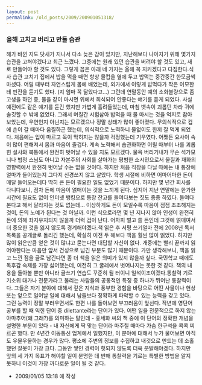 ```yaml
---
layout: post
permalink: /old_posts/2009/200901051318/
---
```


### 올해 고치고 버리고 만들 습관

해가 바뀐 지도 닷새가 지나서 다소 늦은 감이 있지만, 지난해보다 나아지기 위해 몇가지 습관을 고쳐야겠다고 최근 느꼈다. 그중에는 원래 있던 습관을 버려야 할 것도 있고, 새로 만들어야 할 것도 있다. 그렇게 꼽은 아래 네 가지는 올해 꼭 지키겠다고 다짐한다.식사 습관 고치기
집에서 밥을 먹을 때면 항상 물컵을 옆에 두고 밥먹는 중간중간 한모금씩 마셨다. 어릴 때부터 자연스럽게 몸에 배었는데, 외가에서 이렇게 밥먹다가 작은 이모한테 핀잔을 듣기도 했다. (지 엄마 꼭 닮았다고...) 그런데 연말동안 예의 소화불량으로 좀 고생을 하던 중, 물을 같이 마시면 위에서 희석되어 안좋다는 얘기를 듣게 되었다. 사실 예전에도 같은 얘기를 듣긴 했지만 가볍게 흘려들었는데, 마침 뱃속이 괴롭던 차라 귀에 솔깃할 수 밖에 없었다. 그래서 며칠간 시험삼아 밥먹을 때 물 마시는 것을 억지로 참아보았는데, 우연인지 아닌지는 모르겠으나 정말 상태가 많이 좋아졌다. 무의식적으로 컵에 손이 갈 때마다 움찔하곤 했는데, 의식적으로 노력하니 물없이도 한끼 잘 먹게 되었다. 처음에는 입이 마르고 목이 막히지는 않을까 걱정했는데 기우였다. 어쨌든 요사이 속이 많이 편해져서 몸과 마음이 즐겁다. 계속 노력해서 습관화하면 어릴 때부터 나를 괴롭힌 설사와 복통에서 완전히 벗어날 수 있을 지도 모르겠다.
물욕 버리기내가 무슨 석가모니나 법정 스님도 아니고 자본주의 사회를 살아가는 평범한 소시민으로서 물질과 재화의 영향력에서 완전히 벗어날 수는 없을 것이다. 하지만 처음 직장을 다닐 때에는 내 통장에 얼마가 들어있는지 그다지 신경쓰지 않고 살았다. 학생 시절에 비하면 어마어마한 돈이 매달 들어오는데다 딱히 큰 돈이 필요한 일도 없었기 때문이다. 하지만 몇 년간 회사를 다니다보니, 점차 돈에 마음이 얽매이는 것을 느끼게 된다. 심지어 지난 연말에는 한가한 시간에 필요도 없이 인터넷 뱅킹으로 통장 잔고를 들여다보는 짓도 종종 하였다. 들여다본다고 해서 달라지는 것도 없는데... 이상하게도 돈이 모일수록 마음이 점점 초조해지는 것이, 돈의 노예가 된다는 것 아닐까. 이런 식으로라면 몇 년 지나지 않아 인생이 완전히 돈에 의해 좌지우지되지 않을까 더럭 겁이 난다. 어차피 벌고 쓸 돈인데 그것에 얽매여서 더 중요한 것을 잃지 않도록 경계해야겠다.책 읽은 후 서평 쓰기얼마 전에 2008년 독서 목록을 공개글로 돌리긴 했는데, 확실히 이전 두 해보다 책을 훨씬 많이 읽었다. 하지만 많이 읽은만큼 얻은 것이 많냐고 묻는다면 대답할 자신이 없다. 개중에는 빨리 끝까지 읽어야한다는 마음만 앞서 건성으로 넘긴 부분도 많기 때문이다. 가만 생각해보니, 책을 읽고 느낀 점을 글로 남긴다면 좀 더 책을 읽은 의미가 있지 않을까 싶다. 국민학교 때에도 독후감 숙제를 가장 싫어했는데, 여전히 그 굴레에서 벗어나지는 못한 것 같다. 책의 내용을 돌아볼 뿐만 아니라 글쓰기 연습도 꾸준히 될 터이니 일석이조이겠다.통찰력 기르기소위 대가나 전문가라고 불리는 사람들의 공통적인 특징 중 하나가 뛰어난 통찰력이다. 그들은 자기 분야에 대해서 깊은 지식과 풍부한 경험을 바탕으로 어떤 사물이나 현상 또는 앞으로 일어날 일에 대해서 남들보다 정확하게 파악할 수 있는 능력을 갖고 있다. 그런 능력이 정말 부러우면서도 한편 나를 돌아보면 부끄러움이 앞선다. 작년에 영단어 공부를 할 때 익힌 단어 중 dilettante라는 단어가 있다. 어떤 일을 전문적으로 하지 않는 아마추어(왜 그래?)를 의미하는 말인데 - 홍세화 씨의 책 중에 이 단어의 정확한 개념을 설명한 부분이 있다 - 내 자신에게 딱 맞는 단어라 마주칠 때마다 가슴 한구석을 콕콕 찌르곤 했다. 만 4년간 이동통신 업계에서 일했지만, 이 분야에 대해서 누가 물어보면 아직도 우물우물하는 경우가 많다. 평소에 주변의 정보를 수집하고 내것으로 만드는 데 소홀했던 잘못이 가장 크다. 그동안 쌓인 경력이 헛되지 않도록 더욱 분발해야겠다. 하지만 앞의 세 가지 목표가 해야할 일이 분명한 데 반해 통찰력을 기르는 특별한 방법을 알지 못하니 이것이 가장 까다로운 일이 될 것 같다.



- 2009/01/05 13:18 에 작성